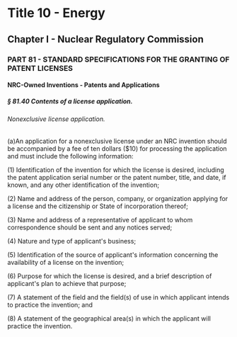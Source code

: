 
# Title 10 - Energy
## Chapter I - Nuclear Regulatory Commission
### PART 81 - STANDARD SPECIFICATIONS FOR THE GRANTING OF PATENT LICENSES
#### NRC-Owned Inventions - Patents and Applications
##### § 81.40 Contents of a license application.
###### Nonexclusive license application.

(a)An application for a nonexclusive license under an NRC invention should be accompanied by a fee of ten dollars ($10) for processing the application and must include the following information:

(1) Identification of the invention for which the license is desired, including the patent application serial number or the patent number, title, and date, if known, and any other identification of the invention;

(2) Name and address of the person, company, or organization applying for a license and the citizenship or State of incorporation thereof;

(3) Name and address of a representative of applicant to whom correspondence should be sent and any notices served;

(4) Nature and type of applicant's business;

(5) Identification of the source of applicant's information concerning the availability of a license on the invention;

(6) Purpose for which the license is desired, and a brief description of applicant's plan to achieve that purpose;

(7) A statement of the field and the field(s) of use in which applicant intends to practice the invention; and

(8) A statement of the geographical area(s) in which the applicant will practice the invention.
